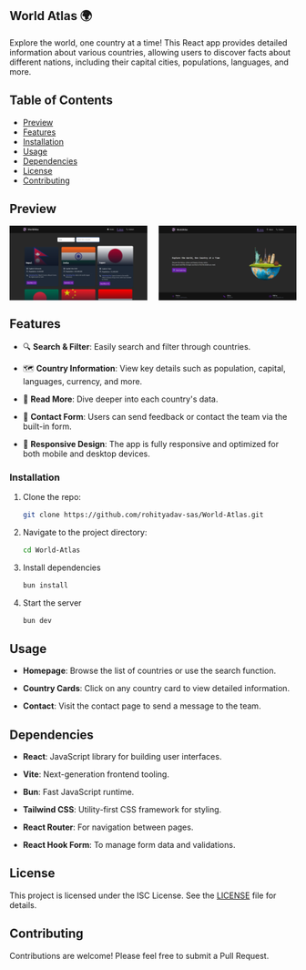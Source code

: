 ## World Atlas 🌍

Explore the world, one country at a time! This React app provides detailed information about various countries, allowing users to discover facts about different nations, including their capital cities, populations, languages, and more.

## Table of Contents

- [Preview](#preview)
- [Features](#features)
- [Installation](#installation)
- [Usage](#usage)
- [Dependencies](#dependencies)
- [License](#license)
- [Contributing](#contributing)


## Preview
 <div style="display:flex; justify-content:space-between">
  <img src="./public/preview2.png?raw=true" height="100%" width="48%"/>
  <img src="./public/preview1.png?raw=true" height="100%" width="48%"/> 
 </div>

## Features

- 🔍 **Search & Filter**: Easily search and filter through countries.

- 🗺️ **Country Information**: View key details such as population, capital, languages, currency, and more.

- 📜 **Read More**: Dive deeper into each country's data.

- 📧 **Contact Form**: Users can send feedback or contact the team via the built-in form.

- 📱 **Responsive Design**: The app is fully responsive and optimized for both mobile and desktop devices.


### Installation

1. Clone the repo:

   ```sh
   git clone https://github.com/rohityadav-sas/World-Atlas.git
    ```

2. Navigate to the project directory:

    ```sh
    cd World-Atlas
    ```

2. Install dependencies
    ```sh
    bun install
    ```

3. Start the server
    ```sh
    bun dev
    ```

## Usage

- **Homepage**: Browse the list of countries or use the search function.

- **Country Cards**: Click on any country card to view detailed information.

- **Contact**: Visit the contact page to send a message to the team.

## Dependencies

- **React**: JavaScript library for building user interfaces.

- **Vite**: Next-generation frontend tooling.

- **Bun**: Fast JavaScript runtime.

- **Tailwind CSS**: Utility-first CSS framework for styling.

- **React Router**: For navigation between pages.

- **React Hook Form**: To manage form data and validations.


## License

This project is licensed under the ISC License. See the [LICENSE](./LICENSE) file for details.

## Contributing

Contributions are welcome! Please feel free to submit a Pull Request.